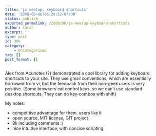 ```yaml
---
title: 'js meetup: keyboard shortcuts'
date: '2008-06-06T06:20:52-07:00'
status: publish
exported_permalink: /2008/06/js-meetup-keyboard-shortcuts
author: sarah
excerpt: ''
type: post
id: 386
category:
    - Uncategorized
tag: []
post_format: []
---
```

Alex from Acunotes (?) demonstrated a cool library for adding keyboard shortcuts to your site. They use gmail conventions, which are essentially borrowed from vi, but the feedback from their non-geek users is very positive. (Some browsers eat control keys, so we can’t use standard desktop shortcuts. They can do key-combos with shift)

My notes:

- competitive advantage for them, users like it
- open source, MIT license, GIT project
- 8k including comments :)
- nice intuitive interface, with concise scripting